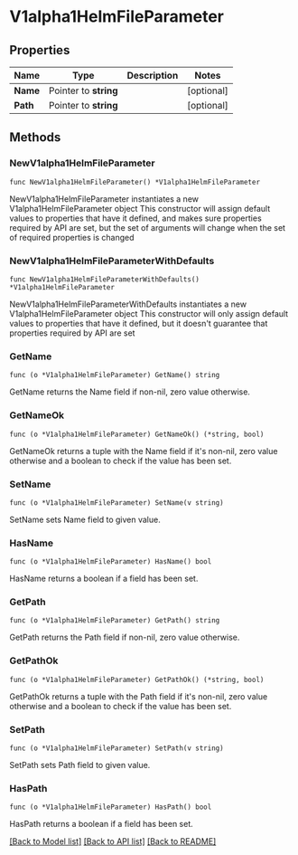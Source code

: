 # V1alpha1HelmFileParameter

## Properties

Name | Type | Description | Notes
------------ | ------------- | ------------- | -------------
**Name** | Pointer to **string** |  | [optional] 
**Path** | Pointer to **string** |  | [optional] 

## Methods

### NewV1alpha1HelmFileParameter

`func NewV1alpha1HelmFileParameter() *V1alpha1HelmFileParameter`

NewV1alpha1HelmFileParameter instantiates a new V1alpha1HelmFileParameter object
This constructor will assign default values to properties that have it defined,
and makes sure properties required by API are set, but the set of arguments
will change when the set of required properties is changed

### NewV1alpha1HelmFileParameterWithDefaults

`func NewV1alpha1HelmFileParameterWithDefaults() *V1alpha1HelmFileParameter`

NewV1alpha1HelmFileParameterWithDefaults instantiates a new V1alpha1HelmFileParameter object
This constructor will only assign default values to properties that have it defined,
but it doesn't guarantee that properties required by API are set

### GetName

`func (o *V1alpha1HelmFileParameter) GetName() string`

GetName returns the Name field if non-nil, zero value otherwise.

### GetNameOk

`func (o *V1alpha1HelmFileParameter) GetNameOk() (*string, bool)`

GetNameOk returns a tuple with the Name field if it's non-nil, zero value otherwise
and a boolean to check if the value has been set.

### SetName

`func (o *V1alpha1HelmFileParameter) SetName(v string)`

SetName sets Name field to given value.

### HasName

`func (o *V1alpha1HelmFileParameter) HasName() bool`

HasName returns a boolean if a field has been set.

### GetPath

`func (o *V1alpha1HelmFileParameter) GetPath() string`

GetPath returns the Path field if non-nil, zero value otherwise.

### GetPathOk

`func (o *V1alpha1HelmFileParameter) GetPathOk() (*string, bool)`

GetPathOk returns a tuple with the Path field if it's non-nil, zero value otherwise
and a boolean to check if the value has been set.

### SetPath

`func (o *V1alpha1HelmFileParameter) SetPath(v string)`

SetPath sets Path field to given value.

### HasPath

`func (o *V1alpha1HelmFileParameter) HasPath() bool`

HasPath returns a boolean if a field has been set.


[[Back to Model list]](../README.md#documentation-for-models) [[Back to API list]](../README.md#documentation-for-api-endpoints) [[Back to README]](../README.md)


